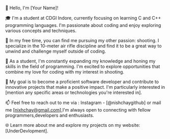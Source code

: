 👋 Hello, I'm [Your Name]!

🎓 I'm a student at CDGI Indore, currently focusing on learning C and C++ programming languages. I'm passionate about coding and enjoy exploring various concepts and techniques.

🎯 In my free time, you can find me pursuing my other passion: shooting. I specialize in the 10-meter air rifle discipline and find it to be a great way to unwind and challenge myself outside of coding.

💼 As a student, I'm constantly expanding my knowledge and honing my skills in the field of programming. I'm excited to explore opportunities that combine my love for coding with my interest in shooting.

🌟 My goal is to become a proficient software developer and contribute to innovative projects that make a positive impact. I'm particularly interested in [mention any specific areas or technologies you're interested in].

📫 Feel free to reach out to me via : Instagram - [@nishchaygithub] or mail me [nixhchay@gmail.com],I'm always open to connecting with fellow programmers,developers and enthusiasts.

🌐 Learn more about me and explore my projects on my website: [UnderDevlopment].


<!---
nishchaygithub/nishchaygithub is a ✨ special ✨ repository because its `README.md` (this file) appears on your GitHub profile.
You can click the Preview link to take a look at your changes.
--->
